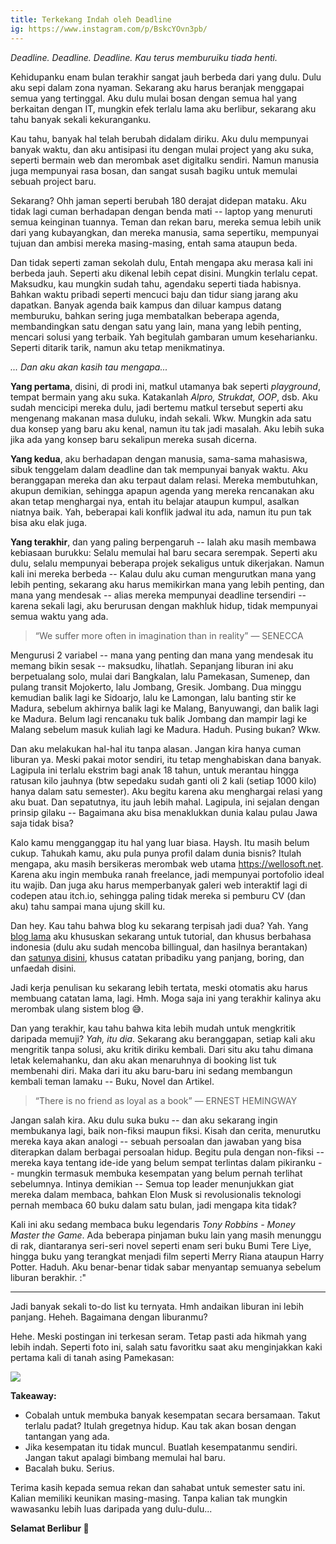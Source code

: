 ```yaml
---
title: Terkekang Indah oleh Deadline
ig: https://www.instagram.com/p/BskcYOvn3pb/
---
```


*Deadline. Deadline. Deadline. Kau terus memburuiku tiada henti.*

Kehidupanku enam bulan terakhir sangat jauh berbeda dari yang dulu. Dulu aku sepi dalam zona nyaman. Sekarang aku harus beranjak menggapai semua yang tertinggal. Aku dulu mulai bosan dengan semua hal yang berkaitan dengan IT, mungkin efek terlalu lama aku berlibur, sekarang aku tahu banyak sekali kekuranganku.

Kau tahu, banyak hal telah berubah didalam diriku. Aku dulu mempunyai banyak waktu, dan aku antisipasi itu dengan mulai project yang aku suka, seperti bermain web dan merombak aset digitalku sendiri. Namun manusia juga mempunyai rasa bosan, dan sangat susah bagiku untuk memulai sebuah project baru.

Sekarang? Ohh jaman seperti berubah 180 derajat didepan mataku. Aku tidak lagi cuman berhadapan dengan benda mati -- laptop yang menuruti semua keinginan tuannya. Teman dan rekan baru, mereka semua lebih unik dari yang kubayangkan, dan mereka manusia, sama sepertiku, mempunyai tujuan dan ambisi mereka masing-masing, entah sama ataupun beda.

Dan tidak seperti zaman sekolah dulu, Entah mengapa aku merasa kali ini berbeda jauh. Seperti aku dikenal lebih cepat disini. Mungkin terlalu cepat. Maksudku, kau mungkin sudah tahu, agendaku seperti tiada habisnya. Bahkan waktu pribadi seperti mencuci baju dan tidur siang jarang aku dapatkan. Banyak agenda baik kampus dan diluar kampus datang memburuku, bahkan sering juga membatalkan beberapa agenda, membandingkan satu dengan satu yang lain, mana yang lebih penting,  mencari solusi yang terbaik. Yah begitulah gambaran umum keseharianku. Seperti ditarik tarik, namun aku tetap menikmatinya.

*... Dan aku akan kasih tau mengapa...*

**Yang pertama**, disini, di prodi ini, matkul utamanya bak seperti _playground_, tempat bermain yang aku suka. Katakanlah *Alpro, Strukdat, OOP*, dsb. Aku sudah mencicipi mereka dulu, jadi bertemu matkul tersebut seperti aku mengenang makanan masa duluku, indah sekali. Wkw. Mungkin ada satu dua konsep yang baru aku kenal, namun itu tak jadi masalah. Aku lebih suka jika ada yang konsep baru sekalipun mereka susah dicerna.

**Yang kedua**, aku berhadapan dengan manusia, sama-sama mahasiswa, sibuk tenggelam dalam deadline dan tak mempunyai banyak waktu. Aku beranggapan mereka dan aku terpaut dalam relasi. Mereka membutuhkan, akupun demikian, sehingga apapun agenda yang mereka rencanakan aku akan tetap menghargai nya, entah itu belajar ataupun kumpul, asalkan niatnya baik. Yah, beberapai kali konflik jadwal itu ada, namun itu pun tak bisa aku elak juga.

**Yang terakhir**, dan yang paling berpengaruh -- Ialah aku masih membawa kebiasaan burukku: Selalu memulai hal baru secara serempak. Seperti aku dulu, selalu mempunyai beberapa projek sekaligus untuk dikerjakan. Namun kali ini mereka berbeda -- Kalau dulu aku cuman mengurutkan mana yang lebih penting, sekarang aku harus memikirkan mana yang lebih penting, dan mana yang mendesak -- alias mereka mempunyai deadline tersendiri -- karena sekali lagi, aku berurusan dengan makhluk hidup, tidak mempunyai semua waktu yang ada.

> “We suffer more often in imagination than in reality” — SENECCA

Mengurusi 2 variabel -- mana yang penting dan mana yang mendesak itu memang bikin sesak -- maksudku, lihatlah. Sepanjang liburan ini aku berpetualang solo, mulai dari Bangkalan, lalu Pamekasan, Sumenep, dan pulang transit Mojokerto, lalu Jombang, Gresik. Jombang. Dua minggu kemudian balik lagi ke Sidoarjo, lalu ke Lamongan, lalu banting stir ke Madura, sebelum akhirnya balik lagi ke Malang, Banyuwangi, dan balik lagi ke Madura. Belum lagi rencanaku tuk balik Jombang dan mampir lagi ke Malang sebelum masuk kuliah lagi ke Madura. Haduh. Pusing bukan? Wkw.

Dan aku melakukan hal-hal itu tanpa alasan. Jangan kira hanya cuman liburan ya. Meski pakai motor sendiri, itu tetap menghabiskan dana banyak. Lagipula ini terlalu ekstrim bagi anak 18 tahun, untuk merantau hingga ratusan kilo jauhnya (btw sepedaku sudah ganti oli 2 kali (setiap 1000 kilo) hanya dalam satu semester). Aku begitu karena aku menghargai relasi yang aku buat. Dan sepatutnya, itu jauh lebih mahal. Lagipula, ini sejalan dengan prinsip gilaku -- Bagaimana aku bisa menaklukkan dunia kalau pulau Jawa saja tidak bisa?

Kalo kamu mengganggap itu hal yang luar biasa. Haysh. Itu masih belum cukup. Tahukah kamu, aku pula punya profil dalam dunia bisnis? Itulah mengapa, aku masih bersikeras merombak web utama <https://wellosoft.net>. Karena aku ingin membuka ranah freelance, jadi mempunyai portofolio ideal itu wajib. Dan juga aku harus memperbanyak galeri web interaktif lagi di codepen atau itch.io, sehingga paling tidak mereka si pemburu CV (dan aku) tahu sampai mana ujung skill ku.

Dan hey. Kau tahu bahwa blog ku sekarang terpisah jadi dua? Yah. Yang [blog lama](https://blog.wellosoft.net) aku khususkan sekarang untuk tutorial, dan khusus berbahasa indonesia (dulu aku sudah mencoba billingual, dan hasilnya berantakan) dan [satunya disini](https://memo.wellosoft.net), khusus catatan pribadiku yang panjang, boring, dan unfaedah disini.

Jadi kerja penulisan ku sekarang lebih tertata, meski otomatis aku harus membuang catatan lama, lagi. Hmh. Moga saja ini yang terakhir kalinya aku merombak ulang sistem blog 😅.

Dan yang terakhir, kau tahu bahwa kita lebih mudah untuk mengkritik daripada memuji? *Yah, itu dia*. Sekarang aku beranggapan, setiap kali aku mengritik tanpa solusi, aku kritik diriku kembali. Dari situ aku tahu dimana letak kelemahanku, dan aku akan menaruhnya di booking list tuk membenahi diri. Maka dari itu aku baru-baru ini sedang membangun kembali teman lamaku -- Buku, Novel dan Artikel.

> “There is no friend as loyal as a book” — ERNEST HEMINGWAY

Jangan salah kira. Aku dulu suka buku -- dan aku sekarang ingin membukanya lagi, baik non-fiksi maupun fiksi. Kisah dan cerita, menurutku mereka kaya akan analogi -- sebuah persoalan dan jawaban yang bisa diterapkan dalam berbagai persoalan hidup. Begitu pula dengan non-fiksi -- mereka kaya tentang ide-ide yang belum sempat terlintas dalam pikiranku -- mungkin termasuk membuka kesempatan yang belum pernah terlihat sebelumnya. Intinya demikian -- Semua top leader menunjukkan giat mereka dalam membaca, bahkan Elon Musk si revolusionalis teknologi pernah membaca 60 buku dalam satu bulan, jadi mengapa kita tidak?

Kali ini aku sedang membaca buku legendaris *Tony Robbins - Money Master the Game*. Ada beberapa pinjaman buku lain yang masih menunggu di rak, diantaranya seri-seri novel seperti enam seri buku Bumi Tere Liye, hingga buku yang terangkat menjadi film seperti Merry Riana ataupun Harry Potter. Haduh. Aku benar-benar tidak sabar menyantap semuanya sebelum liburan berakhir. :"

---

Jadi banyak sekali to-do list ku ternyata. Hmh andaikan liburan ini lebih panjang. Heheh. Bagaimana dengan liburanmu?

Hehe. Meski postingan ini terkesan seram. Tetap pasti ada hikmah yang lebih indah. Seperti foto ini, salah satu favoritku saat aku menginjakkan kaki pertama kali di tanah asing Pamekasan:

![](https://res.cloudinary.com/wellosoft/image/upload/v1546833986/home/me-backcloud.jpg)

**Takeaway:**

+ Cobalah untuk membuka banyak kesempatan secara bersamaan. Takut terlalu padat? Itulah gregetnya hidup. Kau tak akan bosan dengan tantangan yang ada.
+ Jika kesempatan itu tidak muncul. Buatlah kesempatanmu sendiri. Jangan takut apalagi bimbang memulai hal baru.
+ Bacalah buku. Serius. 

Terima kasih kepada semua rekan dan sahabat untuk semester satu ini. Kalian memiliki keunikan masing-masing. Tanpa kalian tak mungkin wawasanku lebih luas daripada yang dulu-dulu...

**Selamat Berlibur 📸**
